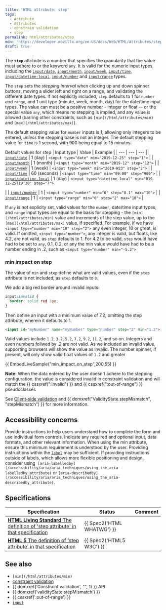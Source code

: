 ```yaml
---
title: 'HTML attribute: step'
tags:
  - Attribute
  - Attributes
  - constrain validation
  - step
permalink: html/attributes/step
mdn: 'https://developer.mozilla.org/en-US/docs/Web/HTML/Attributes/step'
draft: true
---
```

The **`step`** attribute is a number that specifies the granularity that the value must adhere to or the keyword `any`. It is valid for the numeric input types, including the [`input/date`](/html/element/input/date/), [`input/month`](/html/element/input/month/), [`input/week`](/html/element/input/week/), [`input/time`](/html/element/input/time/), [`input/datetime-local`](/html/element/input/datetime-local/), [`input/number`](/html/element/input/number/) and [`input/range`](/html/element/input/range/) types.

The `step` sets the _stepping interval_ when clicking up and down spinner buttons, moving a slider left and right on a range, and validating the different date types. If not explicitly included, `step` defaults to 1 for `number` and `range`, and 1 unit type (minute, week, month, day) for the date/time input types. The value can must be a positive number - integer or float -- or the special value `any`, which means no stepping is implied, and any value is allowed (barring other constraints, such as `[min](/html/attributes/min)` and `[max](/html/attributes/max)`).

The default stepping value for `number` inputs is 1, allowing only integers to be entered, _unless_ the stepping base is not an integer. The default stepping value for `time` is 1 second, with 900 being equal to 15 minutes.

Default values for step
| Input type | Value | Example |
| --- | --- | --- |
| [`input/date`](/html/element/input/date/) | 1 (day) | `<input type="date" min="2019-12-25" step="1">` |
| [`input/month`](/html/element/input/month/) | 1 (month) | `<input type="month" min="2019-12" step="12">` |
| [`input/week`](/html/element/input/week/) | 1 (week) | `<input type="week" min="2019-W23" step="2">` |
| [`input/time`](/html/element/input/time/) | 60 (seconds) | `<input type="time" min="09:00" step="900">` |
| [`input/datetime-local`](/html/element/input/datetime-local/) | 1 (day) | 
`<input type="datetime-local" min="019-12-25T19:30" step="7">`

 |
| [`input/number`](/html/element/input/number/) | 1 | `<input type="number" min="0" step="0.1" max="10">` |
| [`input/range`](/html/element/input/range/) | 1 | `<input type="range" min="0" step="2" max="10">` |

If `any` is not explicity set, valid values for the `number`, date/time input types, and `range` input types are equal to the basis for stepping - the `[min](/html/attributes/min)` value and increments of the step value, up to the `[max](/html/attributes/max)` value, if specified. For example, if we have `<input type="number" min="10" step="2">` any even integer, 10 or great, is valid. If omitted, `<input type="number">`, any integer is valid, but floats, like 4.2, are not valid, as `step` defaults to 1. For 4.2 to be valid, `step` would have had to be set to `any`, 0.1, 0.2, or any the min value would have had to be a number ending in .2, such as `<input type="number" min="-5.2">`

### min impact on step

The value of `min` and `step` define what are valid values, even if the `step` attribute is not included, as `step` defaults to `0`.

We add a big red border around invalid inputs:

```css
input:invalid {
  border: solid red 3px;
}
```

Then define an input with a minimum value of 7.2, omitting the step attribute, wherein it defaults to 1.

```html
<input id="myNumber" name="myNumber" type="number" step="2" min="1.2">
```

Valid values include `1.2`, `3.2`, `5.2`, `7.2`, `9.2`, `11.2`, and so on. Integers and even numbers follwed by .2 are not valid. As we included an invalid value, supporting browsers will show the value as invalid. The number spinner, if present, will only show valid float values of `1.2` and greater

{{ EmbedLiveSample("min_impact_on_step",200,55) }}

**Note:** When the data entered by the user doesn't adhere to the stepping configuration, the value is considered invalid in constraint validation and will match the {{ cssxref(":invalid") }} and {{ cssxref(":out-of-range") }} pseudoclasses

See [Client-side validation](/guide/html/html5/constraint_validation) and {{ domxref("ValidityState.stepMismatch", "stepMismatch") }} for more information.

## Accessibility concerns

Provide instructions to help users understand how to complete the form and use individual form controls. Indicate any required and optional input, data formats, and other relevant information. When using the min attribute, ensure this minimum requirement is understood by the user. Providing instructions within the [`label`](/html/element/label/) may be sufficient. If providing instructions outside of labels, which allows more flexible positioning and design, consider using  `[aria-labelledby](/accessibility/aria/aria_techniques/using_the_aria-labelledby_attribute)` or `[aria-describedby](/accessibility/aria/aria_techniques/using_the_aria-describedby_attribute)`.

## Specifications

| Specification | Status | Comment |
| --- | --- | --- |
| [**HTML Living Standard** The definition of 'step attribute' in that specification](https://html.spec.whatwg.org/multipage/input.html#the-step-attribute) | {{ Spec2('HTML WHATWG') }} |  |
| [**HTML 5** The definition of 'step attribute' in that specification](https://www.w3.org/TR/html52/input.html#the-step-attribute) | {{ Spec2('HTML5 W3C') }} |  |

## See also

-   `[min](/html/attributes/min)`
-   [constraint validation](/guide/html/html5/constraint_validation)
-   {{ domxref('Constraint validation', "", 1) }} API
-   {{ domxref('validityState.stepMismatch') }}
-   {{ cssxref(':out-of-range') }}
-   [`input`](/html/element/input/)